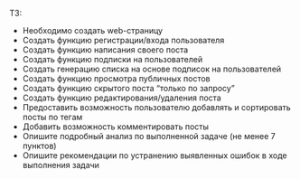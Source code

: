 ТЗ:

- Необходимо создать web-страницу
- Создать функцию регистрации/входа пользователя
- Создать функцию написания своего поста
- Создать функцию подписки на пользователей
- Создать генерацию списка на основе подписок на пользователей
- Создать функцию просмотра публичных постов
- Создать функцию скрытого поста “только по запросу”
- Создать функцию редактирования/удаления поста
- Предоставить возможность пользователю добавлять и сортировать посты по тегам
- Добавить возможность комментировать посты
- Опишите подробный анализ по выполненной задаче (не менее 7 пунктов)
- Опишите рекомендации по устранению выявленных ошибок в ходе выполнения задачи
